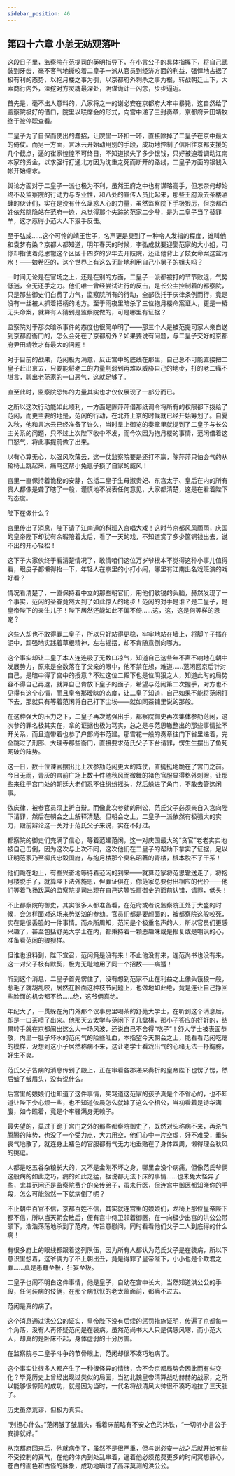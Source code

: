 ```yaml
---
sidebar_position: 46
---
```


## 第四十六章 **小恙无妨观落叶**

这段日子里，监察院在范提司的英明指导下，在小言公子的具体指挥下，将自己武装到牙齿，毫不客气地撕咬着二皇子一派从官员到经济方面的利益，强悍地占据了极有利的态势，以抱月楼之事为引，以京都府外刺杀之事为根，转战朝廷上下，大索商行内外，深挖对方灵魂最深处，阴谋诡计一闪念，步步逼近。

首先是，毫不出人意料的，八家将之一的谢必安在京都府大牢中暴毙，这自然给了监察院极好的借口，院里以联席会的形式，向宫中递了三封奏章，京都府尹田靖牧终于被停职查看。

二皇子为了自保而使出的蠢招，让院里一环扣一环，直接除掉了二皇子在京中最大的倚仗。而另一方面，言冰云开始动用别的手段，成功地控制了信阳往京都支援的几个截点，逼的崔家惶惶不可终日，不知道损失了多少银钱，只好被迫着调动江南本家的资金，以求强行打通北方因为沈重之死而断开的路线，二皇子方面的银钱入帐开始缩水。

舆论方面对于二皇子一派也极为不利，虽然王府之中也有谋略高手，但怎奈何却始终不及监察院的行动力与专业性，和八处的宣传人员比起来，那些王府派去茶楼酒肆的伙计们，实在是没有什么蛊惑人心的力量，虽然监察院下手极狠厉，但京都百姓依然隐隐站在范府一边，总觉得那个失踪的范家二少爷，是为二皇子当了替罪羊，这才惹得小范大人下狠手反击。

至于弘成……这个可怜的靖王世子，名声更是臭到了一种令人发指的程度，谁叫他和袁梦有染？京都人都知道，明年春天的时候，李弘成就要迎娶范家的大小姐，可你却指使着范思辙这个区区十四岁的少年去开妓院，还让他背上了妓女命案这盆污水！——娘希匹的，这个世界上有这么无耻地利用自己小舅子的姐夫吗？

一时间无论是在官场之上，还是在别的方面，二皇子一派都被打的节节败退，气势低迷，全无还手之力。他们唯一曾经尝试进行的反击，是长公主控制着的都察院，只是那些御史们白费了力气，监察院所有的行动，全部依托于庆律条例而行，竟是没有一丝被人抓着把柄的地方。至于雨夜里暗杀了三位抱月楼命案证人，更是一樁无头命案，就算有人猜到是监察院做的，可是哪里有证据？

监察院对于那次暗杀事件的态度也很简单明了——那三个人是被范提司家人亲自送到京都府衙门的，怎么会死在了京都府外？如果要说有问题，与二皇子交好的京都府尹田靖牧才有最大的问题！

对于目前的战果，范闲极为满意，反正宫中的底线在那里，自己总不可能直接把二皇子赶出京去，只要能将老二的力量削弱到再难以威胁自己的地步，打的老二痛不堪言，聊出老范家的一口恶气，这就足够了。

直至此时，监察院恐怖的力量其实也才仅仅展现了一部分而已。

之所以这次行动能如此顺利，一方面是陈萍萍借那纸调令将所有的权限都下拨给了范闲，而更主要的地是，范闲的行动，在北齐上京的时候就已经开始筹划了。自夏入秋，他和言冰云已经准备了许久，当时呈上御览的奏章里就提到了二皇子与长公主关系的问题，只不过上次陛下收中不发，而今次因为抱月楼的事情，范闲借着这口怒气，将此事提前做了出来。

以有心算无心，以强风吹薄云，这一仗监察院要是还打不赢，陈萍萍只怕会气的从轮椅上跳起来，痛骂这帮小兔崽子损了自家的威风！

宫里一直保持着诡秘的安静，包括二皇子生母淑贵妃、东宫太子、皇后在内的所有贵人都像是聋了瞎了一般，谨慎地不发表任何意见，大家都清楚，这是在看着陛下的态度。

陛下在做什么？

宫里传出了消息，陛下请了江南道的科班入宫唱大戏！这时节京都风风雨雨，庆国的皇帝陛下却犹有余暇陪着太后，看了一天的戏，不知道赏了多少筐铜钱出去，说不出的开心轻松！

这下子大家伙终于看清楚情况了，敢情咱们这位万岁爷根本不觉得这种小事儿值得看，眼皮子都懒得抬一下，年轻人在京里的小打小闹，哪里有江南出名戏班演的戏好看？

情况看清楚了，一直保持着中立的那些朝官们，用他们敏锐的头脑，赫然发现了一个事实，范闲的圣眷竟然大到了如此惊人的地步！范闲的对手是谁？是二皇子，是皇帝陛下的亲生儿子！陛下居然还能如此不偏不倚……这，这，这是何等样的恩宠？

这些人却也不敢得罪二皇子，所以只好站得更稳，牢牢地站在墙上，将脚丫子插在泥中，顽强地实践着草根精神，左右摇摆，却不肯随意倒向哪方。

这个事实却让二皇子本人连连吸了无数口凉气，知道自己这些年不声不响地在朝中发展势力，原来是全数落在了父亲的眼中，他不禁在想，难道……范闲回京后针对自己，是暗中得了宫中的授意？不过这位二殿下也是位阴狠之人，知道此时的局势容不得自己再退，就算自己肯放下皇子的面子，希望与范闲第二次握手，对方也不见得有这个心情，而且皇帝那暧昧的态度，让二皇子知道，自己如果不能将范闲打下去，那就只有等着范闲将自己打下尘埃——就如同茶铺里说的那般。

在这种强大的压力之下，二皇子再次勉强出手，都察院御史再次集体参劾范闲，这次参的罪名极其实在，拿的证据也极为笃实，总之是与范思辙整出的那些事情扯不开关系，而且连带着也参了户部尚书范建。那雪花一般的奏章往门下省里递着，完全跳过了刑部、大理寺那些衙门，直接要求范氏父子下台请罪，愣生生摆出了鱼死网破的阵势。

这一日，数十位谏官摆出比上次参劾范闲更大的阵仗，直挺挺地跪在了宫门之前。今日无雨，青灰的宫前广场上数十件随秋风而微舞的褚色官服显得格外刺眼，让那些来往于宫门处的朝廷大老们忍不住纷纷摇头，然后躲进了角门，不敢去管这闲事。

依庆律，被参官员须上折自辩。而像此次参劾的刑讼，范氏父子必须亲自入宫向陛下请罪，然后在朝会之上解释清楚。但朝会之上，二皇子一派依然有极强大的实力，殿前辩论这一关对于范氏父子来说，实在不好过。

都察院的御史们充满了信心，等着范建范闲，这一对庆国最大的“贪官”老老实实地被自己击倒，因为这次与上次不同，这次他们在二皇子的帮助下拿实了证据，足以证明范家乃至柳氏忠毅国府，与抱月楼那个臭名昭著的青楼，根本脱不了干系！

他们跪在地上，有些兴奋地等待着范闲的到来——就算范家将范思辙送走了，将抱月楼脱手了，就算陛下法外施恩，但罪证俱在，你范家总要付出相应的代价——他们等着飞扬跋扈的监察院提司出现在自己这等铁肩御史的面前认错，请罪，低头！

不止都察院的御史，其实很多人都准备看，在范府或者说监察院正处于大盛的时候，会怎样面对这场来势汹汹的参劾。官员们都是要颜面的，被都察院这般咬死，实在是很丢脸的一件事情。而众所周知，范闲是个极重名声的人，所以官员们更感兴趣了，甚至包括舒芜大学士在内，都秉持着一颗恶趣味或是报复或是嘲讽的心，准备看范闲的狼狈样。

但谁也没料到，陛下宣召，范闲竟是没有来！不止他没有来，连范尚书也没有来，这一对父子极有默契，极为无耻地用了同一个招数——病遁！

听到这个消息，二皇子首先愣住了，没有想到范家不止在利益之上像头饿狼一般，惹毛了就胡乱咬，居然在脸面这种枝节问题上，也做地如此绝，竟是连让自己挣回些脸面的机会都不给……绝，这爷俩真绝。

年纪大了，一贯躲在角门外那个议事房里喝茶的舒芜大学士，在听到这个消息后，却是一口茶喷了出来。他那天去太学与范闲下了几盘棋，那小子答应的好好的，结果转手就在京都闹出这么大一场风波，还说自己不舍得“吃子”！舒大学士被表面恭敬，内里一肚子坏水的范闲气的险些吐血，本指望今天朝会之上，能看看范闲吃瘪的模样，没想到这小子居然称病不来，这让老学士看戏出气的心绪无法一抒胸臆，好生不爽。

范氏父子告病的消息传到了殿上，正在审看各郡递来奏折的皇帝陛下也愣了愣，然后皱了皱眉头，没有说什么。

后宫里的娘娘们也知道了这件事情，笑骂道这范家的孩子真是个不省心的，也不知道让陛下少心烦一些，也不知道依晨怎么就嫁了这么个相公，当初看着是诗华满腹，如今瞧着，竟是个牢骚满身无赖子。

最失望的，莫过于跪于宫门之外的那些都察院御史了，既然对头称病不来，再杀气腾腾的阵势，也没了一个受力点，大力用空，他们心中一片空虚，好不难受，垂头丧气地散了，就连身上褚色的官服都有气无力地垂贴在了身体四周，懒得理会秋风的挑逗。

人都是吃五谷杂粮长大的，又不是金刚不坏之身，哪里会没个病痛，但像范氏爷俩这般病的如此之巧，病的如此之猛，据说都无法下床的事情……也未免太怪异了些，尤其范闲还是监察院费介的亲传弟子，虽未行医，但连宫中御医都知晓你的手段，怎么可能忽然一下就病倒了呢？

不止朝中百官不信，京都百姓不信，其实就连宫里的娘娘们，龙椅上那位皇帝陛下都不信，所以当天朝会散后，便有宫中侍卫领着御医，在一向极少出宫的洪公公带领下，浩浩荡荡地杀到了范府，传旨意慰问，同时看看他们父子二人到底得的什么病！

有很多府上的眼线都跟着这列队伍，因为所有人都认为范氏父子是在装病，所以下意识里想着，这爷俩为了不上朝出丑，竟是得罪了皇帝陛下，小小也是个欺君之罪……真是愚蠢至极，狂妄至极。

二皇子也闹不明白这件事情，他是皇子，自幼在宫中长大，当然知道洪公公的手段，任何装病的伎俩，在那个病恹恹的老太监面前，都瞒不过去。

范闲是真的病了。

这个消息通过洪公公的证实，皇帝陛下没有后续的惩罚措施证明，传遍了京都每一个角落，没有人再怀疑范闲是在装病。虽然范尚书大人只是偶感风寒，而小范大人，却真的是卧床不起，身体虚弱的十分厉害。

在监察院与二皇子斗争的节骨眼上，范闲却很不凑巧地病了。

这个事实让很多人都产生了一种很怪异的情绪，会不会京都局势会因此而有些变化？毕竟历史上曾经出现过类似的局面，当初北魏皇帝清算战功赫赫的战家，之所以能够很惊险的成功，就是因为当时，一代名将战清风大帅很不凑巧地拉了三天肚子。

历史虽然荒谬，但极为真实。

“别担心什么。”范闲皱了皱眉头，看着床前略有不安之色的沐铁，“一切听小言公子安排就好。”

从京都府回来后，他就病倒了，虽然不是很严重，但与谢必安一战之后就开始有些不受控制的真气，在他的体内到处乱串着，逼着他必须花费更多的时间冥想静心。苍白的面色和古怪的脉象，成功地瞒过了高深莫测的洪公公。

